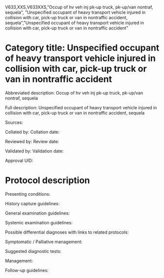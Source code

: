 V633,XXS,V633XXS,"Occup of hv veh inj pk-up truck, pk-up/van nontraf, sequela", "Unspecified occupant of heavy transport vehicle injured in collision with car, pick-up truck or van in nontraffic accident, sequela","Unspecified occupant of heavy transport vehicle injured in collision with car, pick-up truck or van in nontraffic accident"
# Category title: Unspecified occupant of heavy transport vehicle injured in collision with car, pick-up truck or van in nontraffic accident

Abbreviated description: Occup of hv veh inj pk-up truck, pk-up/van nontraf, sequela

Full description: Unspecified occupant of heavy transport vehicle injured in collision with car, pick-up truck or van in nontraffic accident, sequela

Sources:

Collated by:
Collation date:

Reviewed by:
Review date:

Validated by:
Validation date:

Approval UID:

# Protocol description

Presenting conditions:

History capture guidelines:

General examination guidelines:

Systemic examination guidelines:

Possible differential diagnoses with links to related protocols:

Symptomatic / Palliative management:

Suggested diagnostic tests:

Management:

Follow-up guidelines:
